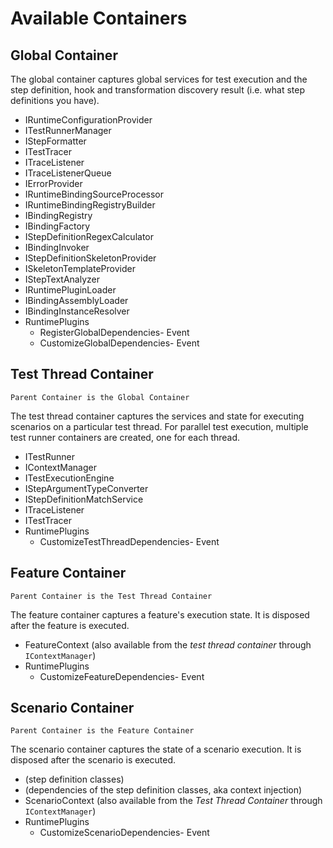 # Available Containers

## Global Container

The global container captures global services for test execution and the step definition, hook and transformation discovery result (i.e. what step definitions you have).

* IRuntimeConfigurationProvider
* ITestRunnerManager
* IStepFormatter
* ITestTracer
* ITraceListener
* ITraceListenerQueue
* IErrorProvider
* IRuntimeBindingSourceProcessor
* IRuntimeBindingRegistryBuilder
* IBindingRegistry
* IBindingFactory
* IStepDefinitionRegexCalculator
* IBindingInvoker
* IStepDefinitionSkeletonProvider
* ISkeletonTemplateProvider
* IStepTextAnalyzer
* IRuntimePluginLoader
* IBindingAssemblyLoader
* IBindingInstanceResolver
* RuntimePlugins
  * RegisterGlobalDependencies- Event
  * CustomizeGlobalDependencies- Event

## Test Thread Container

```{note}
Parent Container is the Global Container
```

The test thread container captures the services and state for executing scenarios on a particular test thread. For parallel test execution, multiple test runner containers are created, one for each thread.

* ITestRunner
* IContextManager
* ITestExecutionEngine
* IStepArgumentTypeConverter
* IStepDefinitionMatchService
* ITraceListener
* ITestTracer
* RuntimePlugins
  * CustomizeTestThreadDependencies- Event

## Feature Container

```{note}
Parent Container is the Test Thread Container
```

The feature container captures a feature's execution state. It is disposed after the feature is executed.

* FeatureContext (also available from the *test thread container* through `IContextManager`)
* RuntimePlugins
  * CustomizeFeatureDependencies- Event

## Scenario Container

```{note}
Parent Container is the Feature Container
```

The scenario container captures the state of a scenario execution. It is disposed after the scenario is executed.

* (step definition classes)
* (dependencies of the step definition classes, aka context injection)
* ScenarioContext (also available from the *Test Thread Container* through `IContextManager`)
* RuntimePlugins
  * CustomizeScenarioDependencies- Event
  